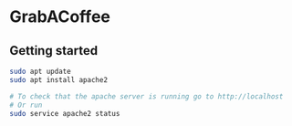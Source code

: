 # GrabACoffee

## Getting started

```bash
sudo apt update
sudo apt install apache2

# To check that the apache server is running go to http://localhost
# Or run
sudo service apache2 status
```
